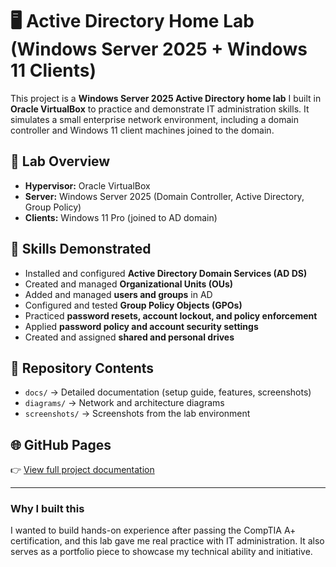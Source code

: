 # 🖥️ Active Directory Home Lab (Windows Server 2025 + Windows 11 Clients)

This project is a **Windows Server 2025 Active Directory home lab** I built in **Oracle VirtualBox** to practice and demonstrate IT administration skills. It simulates a small enterprise network environment, including a domain controller and Windows 11 client machines joined to the domain.

## 🚀 Lab Overview
- **Hypervisor:** Oracle VirtualBox  
- **Server:** Windows Server 2025 (Domain Controller, Active Directory, Group Policy)  
- **Clients:** Windows 11 Pro (joined to AD domain)  

## 🔧 Skills Demonstrated
- Installed and configured **Active Directory Domain Services (AD DS)**
- Created and managed **Organizational Units (OUs)**
- Added and managed **users and groups** in AD
- Configured and tested **Group Policy Objects (GPOs)**
- Practiced **password resets, account lockout, and policy enforcement**
- Applied **password policy and account security settings**
- Created and assigned **shared and personal drives**

## 📂 Repository Contents
- `docs/` → Detailed documentation (setup guide, features, screenshots)
- `diagrams/` → Network and architecture diagrams
- `screenshots/` → Screenshots from the lab environment

## 🌐 GitHub Pages
👉 [View full project documentation](https://yourusername.github.io/active-directory-homelab/)

---

### Why I built this
I wanted to build hands-on experience after passing the CompTIA A+ certification, and this lab gave me real practice with IT administration. It also serves as a portfolio piece to showcase my technical ability and initiative.
